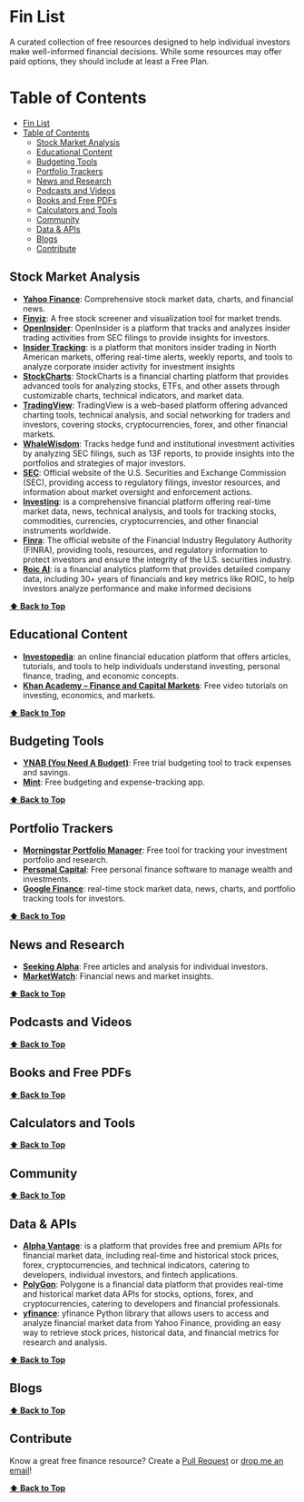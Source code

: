 # Fin List
A curated collection of free resources designed to help individual investors make well-informed financial decisions. While some resources may offer paid options, they should include at least a Free Plan.


# Table of Contents
- [Fin List](#fin-list)
- [Table of Contents](#table-of-contents)
  - [Stock Market Analysis](#stock-market-analysis)
  - [Educational Content](#educational-content)
  - [Budgeting Tools](#budgeting-tools)
  - [Portfolio Trackers](#portfolio-trackers)
  - [News and Research](#news-and-research)
  - [Podcasts and Videos](#podcasts-and-videos)
  - [Books and Free PDFs](#books-and-free-pdfs)
  - [Calculators and Tools](#calculators-and-tools)
  - [Community](#community)
  - [Data \& APIs](#data--apis)
  - [Blogs](#blogs)
  - [Contribute](#contribute)

## Stock Market Analysis
- **[Yahoo Finance](https://finance.yahoo.com/)**: Comprehensive stock market data, charts, and financial news.
- **[Finviz](https://finviz.com/)**: A free stock screener and visualization tool for market trends.
- **[OpenInsider](http://openinsider.com/)**: OpenInsider is a platform that tracks and analyzes insider trading activities from SEC filings to provide insights for investors.
- **[Insider Tracking](https://www.insidertracking.com/)**: is a platform that monitors insider trading in North American markets, offering real-time alerts, weekly reports, and tools to analyze corporate insider activity for investment insights​
- **[StockCharts](https://stockcharts.com)**: StockCharts is a financial charting platform that provides advanced tools for analyzing stocks, ETFs, and other assets through customizable charts, technical indicators, and market data.
- **[TradingView](https://www.tradingview.com/)**: TradingView is a web-based platform offering advanced charting tools, technical analysis, and social networking for traders and investors, covering stocks, cryptocurrencies, forex, and other financial markets.
- **[WhaleWisdom](https://whalewisdom.com/)**: Tracks hedge fund and institutional investment activities by analyzing SEC filings, such as 13F reports, to provide insights into the portfolios and strategies of major investors.
- **[SEC](https://www.sec.gov/)**: Official website of the U.S. Securities and Exchange Commission (SEC), providing access to regulatory filings, investor resources, and information about market oversight and enforcement actions.  
- **[Investing](https://www.investing.com/)**: is a comprehensive financial platform offering real-time market data, news, technical analysis, and tools for tracking stocks, commodities, currencies, cryptocurrencies, and other financial instruments worldwide.
- **[Finra](https://www.finra.org/)**: The official website of the Financial Industry Regulatory Authority (FINRA), providing tools, resources, and regulatory information to protect investors and ensure the integrity of the U.S. securities industry.
- **[Roic AI](https://www.roic.ai/)**: is a financial analytics platform that provides detailed company data, including 30+ years of financials and key metrics like ROIC, to help investors analyze performance and make informed decisions

**[⬆️ Back to Top](#table-of-contents)**

## Educational Content
- **[Investopedia](https://www.investopedia.com/)**: an online financial education platform that offers articles, tutorials, and tools to help individuals understand investing, personal finance, trading, and economic concepts.
- **[Khan Academy – Finance and Capital Markets](https://www.khanacademy.org/economics-finance-domain/core-finance)**: Free video tutorials on investing, economics, and markets.

**[⬆️ Back to Top](#table-of-contents)**

## Budgeting Tools
- **[YNAB (You Need A Budget)](https://www.youneedabudget.com/)**: Free trial budgeting tool to track expenses and savings.
- **[Mint](https://www.mint.com/)**: Free budgeting and expense-tracking app.

**[⬆️ Back to Top](#table-of-contents)**

## Portfolio Trackers
- **[Morningstar Portfolio Manager](https://www.morningstar.com/)**: Free tool for tracking your investment portfolio and research.
- **[Personal Capital](https://www.personalcapital.com/)**: Free personal finance software to manage wealth and investments.
- **[Google Finance](https://www.google.com/finance/)**: real-time stock market data, news, charts, and portfolio tracking tools for investors.

**[⬆️ Back to Top](#table-of-contents)**

## News and Research
- **[Seeking Alpha](https://seekingalpha.com/)**: Free articles and analysis for individual investors.
- **[MarketWatch](https://www.marketwatch.com/)**: Financial news and market insights.

**[⬆️ Back to Top](#table-of-contents)**

## Podcasts and Videos

**[⬆️ Back to Top](#table-of-contents)**

## Books and Free PDFs

**[⬆️ Back to Top](#table-of-contents)**

## Calculators and Tools

**[⬆️ Back to Top](#table-of-contents)**

## Community

**[⬆️ Back to Top](#table-of-contents)**

## Data & APIs
- **[Alpha Vantage](https://www.alphavantage.co)**: is a platform that provides free and premium APIs for financial market data, including real-time and historical stock prices, forex, cryptocurrencies, and technical indicators, catering to developers, individual investors, and fintech applications.
- **[PolyGon](https://polygon.io)**: Polygone is a financial data platform that provides real-time and historical market data APIs for stocks, options, forex, and cryptocurrencies, catering to developers and financial professionals.
- **[yfinance](https://pypi.org/project/yfinance/)**: yfinance Python library that allows users to access and analyze financial market data from Yahoo Finance, providing an easy way to retrieve stock prices, historical data, and financial metrics for research and analysis.

**[⬆️ Back to Top](#table-of-contents)**

## Blogs

**[⬆️ Back to Top](#table-of-contents)**

## Contribute
Know a great free finance resource? Create a [Pull Request](https://github.com/finlistorg/finlist/pulls) or [drop me an email](mailto:contact@finlist.org)!

**[⬆️ Back to Top](#table-of-contents)**
